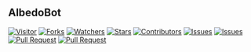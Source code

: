 AlbedoBot
--
<a href="https://visitor-badge.glitch.me/badge?page_id=RaaaGH/Albedo-BOT"><img title="Visitor" src="https://visitor-badge.glitch.me/badge?page_id=RaaaGH/Albedo-BOT"></a>
<a href="https://github.com/RaaaGH/Albedo-BOT/network/members"><img title="Forks" src="https://img.shields.io/github/forks/RaaaGH/Albedo-BOT?label=Forks&color=blue&style=flat-square"></a>
<a href="https://github.com/RaaaGH/Albedo-BOT/watchers"><img title="Watchers" src="https://img.shields.io/github/watchers/RaaaGH/Albedo-BOT?label=Watchers&color=green&style=flat-square"></a>
<a href="https://github.com/RaaaGH/Albedo-BOT/stargazers"><img title="Stars" src="https://img.shields.io/github/stars/RaaaGH/Albedo-BOT?label=Stars&color=yellow&style=flat-square"></a>
<a href="https://github.com/RaaaGH/Albedo-BOT/graphs/contributors"><img title="Contributors" src="https://img.shields.io/github/contributors/RaaaGH/Albedo-BOT?label=Contributors&color=blue&style=flat-square"></a>
<a href="https://github.com/RaaaGH/Albedo-BOT/issues"><img title="Issues" src="https://img.shields.io/github/issues/RaaaGH/Albedo-BOT?label=Issues&color=success&style=flat-square"></a>
<a href="https://github.com/RaaaGH/Albedo-BOT/issues?q=is%3Aissue+is%3Aclosed"><img title="Issues" src="https://img.shields.io/github/issues-closed/RaaaGH/Albedo-BOT?label=Issues&color=red&style=flat-square"></a>
<a href="https://github.com/RaaaGH/Albedo-BOT/pulls"><img title="Pull Request" src="https://img.shields.io/github/issues-pr/sadteams/bot-md?label=PullRequest&color=success&style=flat-square"></a>
<a href="https://github.com/RaaaGH/Albedo-BOT/pulls?q=is%3Apr+is%3Aclosed"><img title="Pull Request" src="https://img.shields.io/github/issues-pr-closed/RaaaGH/Albedo-BOT?label=PullRequest&color=red&style=flat-square"></a>
